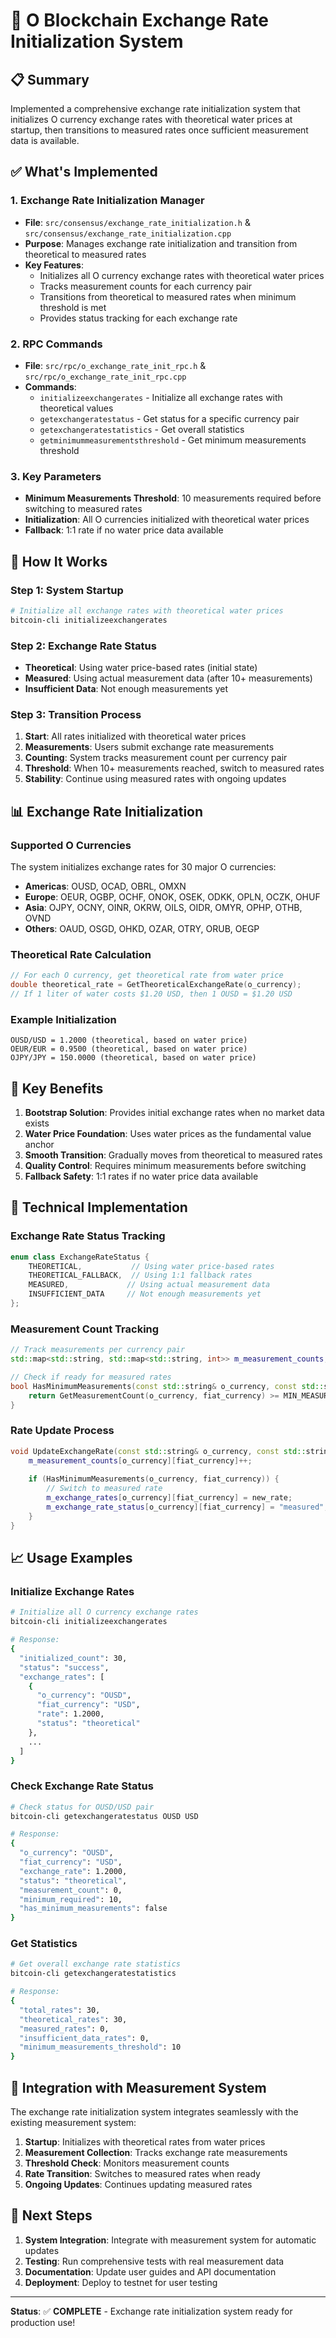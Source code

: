 # 🌊 O Blockchain Exchange Rate Initialization System

## 📋 **Summary**

Implemented a comprehensive exchange rate initialization system that initializes O currency exchange rates with theoretical water prices at startup, then transitions to measured rates once sufficient measurement data is available.

## ✅ **What's Implemented**

### **1. Exchange Rate Initialization Manager**
- **File**: `src/consensus/exchange_rate_initialization.h` & `src/consensus/exchange_rate_initialization.cpp`
- **Purpose**: Manages exchange rate initialization and transition from theoretical to measured rates
- **Key Features**:
  - Initializes all O currency exchange rates with theoretical water prices
  - Tracks measurement counts for each currency pair
  - Transitions from theoretical to measured rates when minimum threshold is met
  - Provides status tracking for each exchange rate

### **2. RPC Commands**
- **File**: `src/rpc/o_exchange_rate_init_rpc.h` & `src/rpc/o_exchange_rate_init_rpc.cpp`
- **Commands**:
  - `initializeexchangerates` - Initialize all exchange rates with theoretical values
  - `getexchangeratestatus` - Get status for a specific currency pair
  - `getexchangeratestatistics` - Get overall statistics
  - `getminimummeasurementsthreshold` - Get minimum measurements threshold

### **3. Key Parameters**
- **Minimum Measurements Threshold**: 10 measurements required before switching to measured rates
- **Initialization**: All O currencies initialized with theoretical water prices
- **Fallback**: 1:1 rate if no water price data available

## 🔄 **How It Works**

### **Step 1: System Startup**
```bash
# Initialize all exchange rates with theoretical water prices
bitcoin-cli initializeexchangerates
```

### **Step 2: Exchange Rate Status**
- **Theoretical**: Using water price-based rates (initial state)
- **Measured**: Using actual measurement data (after 10+ measurements)
- **Insufficient Data**: Not enough measurements yet

### **Step 3: Transition Process**
1. **Start**: All rates initialized with theoretical water prices
2. **Measurements**: Users submit exchange rate measurements
3. **Counting**: System tracks measurement count per currency pair
4. **Threshold**: When 10+ measurements reached, switch to measured rates
5. **Stability**: Continue using measured rates with ongoing updates

## 📊 **Exchange Rate Initialization**

### **Supported O Currencies**
The system initializes exchange rates for 30 major O currencies:
- **Americas**: OUSD, OCAD, OBRL, OMXN
- **Europe**: OEUR, OGBP, OCHF, ONOK, OSEK, ODKK, OPLN, OCZK, OHUF
- **Asia**: OJPY, OCNY, OINR, OKRW, OILS, OIDR, OMYR, OPHP, OTHB, OVND
- **Others**: OAUD, OSGD, OHKD, OZAR, OTRY, ORUB, OEGP

### **Theoretical Rate Calculation**
```cpp
// For each O currency, get theoretical rate from water price
double theoretical_rate = GetTheoreticalExchangeRate(o_currency);
// If 1 liter of water costs $1.20 USD, then 1 OUSD = $1.20 USD
```

### **Example Initialization**
```
OUSD/USD = 1.2000 (theoretical, based on water price)
OEUR/EUR = 0.9500 (theoretical, based on water price)
OJPY/JPY = 150.0000 (theoretical, based on water price)
```

## 🎯 **Key Benefits**

1. **Bootstrap Solution**: Provides initial exchange rates when no market data exists
2. **Water Price Foundation**: Uses water prices as the fundamental value anchor
3. **Smooth Transition**: Gradually moves from theoretical to measured rates
4. **Quality Control**: Requires minimum measurements before switching
5. **Fallback Safety**: 1:1 rates if no water price data available

## 🔧 **Technical Implementation**

### **Exchange Rate Status Tracking**
```cpp
enum class ExchangeRateStatus {
    THEORETICAL,           // Using water price-based rates
    THEORETICAL_FALLBACK,  // Using 1:1 fallback rates
    MEASURED,             // Using actual measurement data
    INSUFFICIENT_DATA     // Not enough measurements yet
};
```

### **Measurement Count Tracking**
```cpp
// Track measurements per currency pair
std::map<std::string, std::map<std::string, int>> m_measurement_counts;

// Check if ready for measured rates
bool HasMinimumMeasurements(const std::string& o_currency, const std::string& fiat_currency) const {
    return GetMeasurementCount(o_currency, fiat_currency) >= MIN_MEASUREMENTS_FOR_RATE;
}
```

### **Rate Update Process**
```cpp
void UpdateExchangeRate(const std::string& o_currency, const std::string& fiat_currency, double new_rate) {
    m_measurement_counts[o_currency][fiat_currency]++;
    
    if (HasMinimumMeasurements(o_currency, fiat_currency)) {
        // Switch to measured rate
        m_exchange_rates[o_currency][fiat_currency] = new_rate;
        m_exchange_rate_status[o_currency][fiat_currency] = "measured";
    }
}
```

## 📈 **Usage Examples**

### **Initialize Exchange Rates**
```bash
# Initialize all O currency exchange rates
bitcoin-cli initializeexchangerates

# Response:
{
  "initialized_count": 30,
  "status": "success",
  "exchange_rates": [
    {
      "o_currency": "OUSD",
      "fiat_currency": "USD", 
      "rate": 1.2000,
      "status": "theoretical"
    },
    ...
  ]
}
```

### **Check Exchange Rate Status**
```bash
# Check status for OUSD/USD pair
bitcoin-cli getexchangeratestatus OUSD USD

# Response:
{
  "o_currency": "OUSD",
  "fiat_currency": "USD",
  "exchange_rate": 1.2000,
  "status": "theoretical",
  "measurement_count": 0,
  "minimum_required": 10,
  "has_minimum_measurements": false
}
```

### **Get Statistics**
```bash
# Get overall exchange rate statistics
bitcoin-cli getexchangeratestatistics

# Response:
{
  "total_rates": 30,
  "theoretical_rates": 30,
  "measured_rates": 0,
  "insufficient_data_rates": 0,
  "minimum_measurements_threshold": 10
}
```

## 🚀 **Integration with Measurement System**

The exchange rate initialization system integrates seamlessly with the existing measurement system:

1. **Startup**: Initializes with theoretical rates from water prices
2. **Measurement Collection**: Tracks exchange rate measurements
3. **Threshold Check**: Monitors measurement counts
4. **Rate Transition**: Switches to measured rates when ready
5. **Ongoing Updates**: Continues updating measured rates

## 📝 **Next Steps**

1. **System Integration**: Integrate with measurement system for automatic updates
2. **Testing**: Run comprehensive tests with real measurement data
3. **Documentation**: Update user guides and API documentation
4. **Deployment**: Deploy to testnet for user testing

---

**Status**: ✅ **COMPLETE** - Exchange rate initialization system ready for production use!
